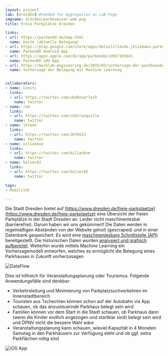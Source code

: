 ```yaml
---
layout: project
lab: [dresden] #needed for Aggregation on Lab-Page
imgname: dresden/parkhaeuser-web.png
title: Freie Parkplätze Dresden

links:
- url: https://parkendd.de/map.html
  name: Karte (aktuelle Belegung)
- url: https://play.google.com/store/apps/details?id=de.jkliemann.parkendd
  name: ParkenDD Android App
- url: https://apps.apple.com/de/app/parkendd/id957165041
  name: ParkenDD iOS App
- url: https://mechlab-engineering.de/2015/03/vorhersage-der-parkhausbelegung-mit-offenen-daten/
  name: Vorhersage der Belegung mit Machine Learning


collaborators:
- name: Consti
  links:
  - url: https://twitter.com/ubahnverleih
    name: twitter
- name: rob
  links:
  - url: https://twitter.com/robtranquillo
    name: twitter
- name: jklmnn
  links:
  - url: https://twitter.com/JK70523
    name: twitter
- name: kiliankoe
  links:
  - url: https://twitter.com/kiliankoe
    name: twitter
- name: balzer82
  links:
  - url: https://twitter.com/balzer82
    name: twitter

tags:
- Mobilität

---
```


Die Stadt Dresden bietet auf [https://www.dresden.de/freie-parkplaetze](https://www.dresden.de/freie-parkplaetze) eine Übersicht der freien Parkplätze in der Stadt Dresden an. Leider nicht maschinenlesbar (barrierefrei). Darum haben wir uns gekümmert!
Die Daten werden in regelmäßigen Abständen von der Website geholt (gescraped) und in einer Datenbank gespeichert. Es wird eine [maschinenlesbare Schnittstelle (API)](https://github.com/offenesdresden/ParkAPI) bereitgestellt. Die historischen Daten wurden [analysiert und grafisch aufbereitet](https://mechlab-engineering.de/2015/03/vorhersage-der-parkhausbelegung-mit-offenen-daten/). Weiterhin wurde mittels Machine Learning ein Vorhersagemodell entworfen, welches es ermöglicht die Belegung eines Parkhauses in Zukunft vorherzusagen

![DataFlow](https://mechlab-engineering.de/wordpress/wp-content/uploads/2015/03/DataFlow.png)

Dies ist hilfreich für Veranstaltungsplanung oder Tourismus. Folgende Anwendungsfälle sind denkbar:

* Verkehrsleitung und Minimierung von Parkplatzsuchverkehren im Innenstadtbereich
* Touristen aus Tschechien können schon auf der Autobahn via App schauen, ob das anzusteuernde Parkhaus belegt sein wird
* Familien können vor dem Start in die Stadt schauen, ob Parkhaus dann (wenn die Kinder endlich angezogen und startklar sind) belegt sein wird und ÖPNV nicht die bessere Wahl wäre
* Veranstaltungsplanung kann schauen, wieviel Kapazität in 4 Monaten Samstag in den Parkhäusern zur Verfügung steht und ob ggf. extra Parkflächen nötig sind

![iOS App](https://parkendd.de/media/ios_frame.png)